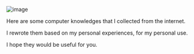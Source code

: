 ![image](https://user-images.githubusercontent.com/85998116/153957353-5e4a3aef-6c9d-4540-895f-abc130ea071d.png)

Here are some computer knowledges that I collected from the internet.  
  
I rewrote them based on my personal experiences, for my personal use.  
  
I hope they would be useful for you.  
